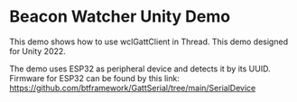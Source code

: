 # Beacon Watcher Unity Demo
 This demo shows how to use wclGattClient in Thread. This demo designed for Unity 2022.

  The demo uses ESP32 as peripheral device and detects it by its UUID. Firmware for ESP32 can be found by this link: https://github.com/btframework/GattSerial/tree/main/SerialDevice
